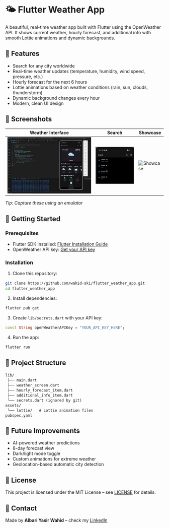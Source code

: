# 🌤 Flutter Weather App

A beautiful, real-time weather app built with Flutter using the OpenWeather API.
It shows current weather, hourly forecast, and additional info with smooth Lottie animations and dynamic backgrounds.

## 🔹 Features

- Search for any city worldwide
- Real-time weather updates (temperature, humidity, wind speed, pressure, etc.)
- Hourly forecast for the next 6 hours
- Lottie animations based on weather conditions (rain, sun, clouds, thunderstorm)
- Dynamic background changes every hour
- Modern, clean UI design

## 🔹 Screenshots
| Weather Interface | Search | Showcase |
|------------|---------|----------|
| ![Interface](assets/screenshots/weather.png) | ![Search](assets/screenshots/Search.png) | ![Showcase](assets/screenshots/1756759954914.gif) |

*Tip: Capture these using an emulator*

## 🔹 Getting Started

### Prerequisites

- Flutter SDK installed: [Flutter Installation Guide](https://docs.flutter.dev/get-started/install)
- OpenWeather API key: [Get your API key](https://openweathermap.org/api)

### Installation

1. Clone this repository:
```bash
git clone https://github.com/wahid-ski/flutter_weather_app.git
cd flutter_weather_app
```

2. Install dependencies:
```bash
flutter pub get
```

3. Create `lib/secrets.dart` with your API key:
```dart
const String openWeatherAPIKey = "YOUR_API_KEY_HERE";
```

4. Run the app:
```bash
flutter run
```

## 🔹 Project Structure
```
lib/
 ├── main.dart
 ├── weather_screen.dart
 ├── hourly_forecast_item.dart
 ├── additional_info_item.dart
 └── secrets.dart (ignored by git)
assets/
 └── lottie/   # Lottie animation files
pubspec.yaml
```

## 🔹 Future Improvements

- AI-powered weather predictions
- 8-day forecast view
- Dark/light mode toggle
- Custom animations for extreme weather
- Geolocation-based automatic city detection

## 🔹 License

This project is licensed under the MIT License – see [LICENSE](LICENSE) for details.

## 🔹 Contact

Made by **Albari Yasir Wahid** – check my [LinkedIn](https://www.linkedin.com/in/45379328a)
